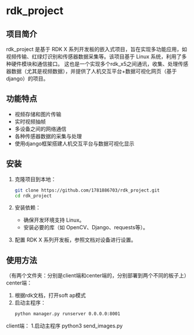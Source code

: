 # rdk_project

## 项目简介
rdk_project 是基于 RDK X 系列开发板的嵌入式项目，旨在实现多功能应用，如视频传输、红绿灯识别和传感器数据采集等。该项目基于 Linux 系统，利用了多种硬件模块和通信接口。
这也是一个实现多个rdk_x5之间通讯，收集、处理传感器数据（尤其是视频数据），并提供了人机交互平台+数据可视化网页（基于django）的项目。

## 功能特点
- 视频存储和图片传输
- 实时视频抽帧
- 多设备之间的网络通信
- 各种传感器数据的采集与处理
- 使用django框架搭建人机交互平台与数据可视化显示

## 安装
1. 克隆项目到本地：
    ```bash
    git clone https://github.com/1781886703/rdk_project.git
    cd rdk_project
    ```
2. 安装依赖：
    - 确保开发环境支持 Linux。
    - 安装必要的库（如 OpenCV、Django、requests等）。

3. 配置 RDK X 系列开发板，参照文档对设备进行设置。

## 使用方法
（有两个文件夹：分别是client端和center端的，分别部署到两个不同的板子上）
center端：
1. 根据rdk文档，打开soft ap模式
2. 启动主程序：
    ```bash
    python manager.py runserver 0.0.0.0:8001
    ```
client端：
1.启动主程序
python3 send_images.py
